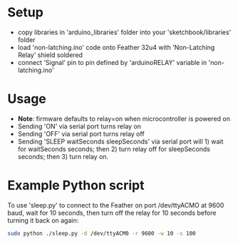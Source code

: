 # Setup

- copy libraries in 'arduino_libraries' folder into your 'sketchbook/libraries' folder
- load 'non-latching.ino' code onto Feather 32u4 with 'Non-Latching Relay' shield soldered
- connect 'Signal' pin to pin defined by 'arduinoRELAY' variable in 'non-latching.ino'

# Usage

- **Note**: firmware defaults to relay=on when microcontroller is powered on
- Sending 'ON' via serial port turns relay on  
- Sending 'OFF' via serial port turns relay off  
- Sending 'SLEEP waitSeconds sleepSeconds' via serial port will 1) wait for waitSeconds seconds; then 2) turn relay off for sleepSeconds seconds; then 3) turn relay on.


# Example Python script 

To use 'sleep.py' to connect to the Feather on port /dev/ttyACMO at 9600 baud, wait for 10 seconds, then turn off the relay for 10 seconds before turning it back on again:


``` bash
sudo python ./sleep.py -d /dev/ttyACM0 -r 9600 -w 10 -s 100
```

 
